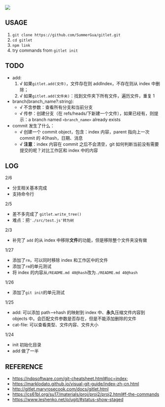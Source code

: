 ![](https://img-blog.csdnimg.cn/e89f3778708e4e86ae32788ae3fad029.png)

## USAGE

1. `git clone https://github.com/SummerGua/gitlet.git`
2. `cd gitlet`
3. `npm link`
4. try commands from `gitlet init`

## TODO

- add:
  1. √ 如果`gitlet.add(文件)`，文件存在则 addIndex，不存在则从 index 中删除；
  2. √ 如果`gitlet.add(文件夹)`：找到文件夹下所有文件，遍历文件，重复 1
- branch(branch_name?:string):
  - √ 不含参数：查看所有分支和当前分支
  - √ 传参：创建分支（在 refs/heads/下新建一个文件），如果已经有，则提示：a branch named `<branch_name>` already exists
- commit 发生了什么：
  - √ 创建一个 commit object，包含：index 内容，parent 指向上一次 commit 的 40hash，日期、消息
  - √ **注意**：index 内容在 commit 之后不会清空，git 如何判断当前没有需要提交的呢？对比工作区和 index 中的内容

## LOG

2/6

- 分支相关基本完成
- 支持命令行

2/5

- 差不多完成了 `gitlet.write_tree()`
- 难点：把`'./src/test.js'转为树`

2/3

- 补完了 `add` 的从 index 中移除**文件**的功能，但是移除整个文件夹没有做

1/27

- 添加了`rm`，可以同时移除 index 和工作区中的文件
- 添加了`rm`的单元测试
- 将 index 的内容从`/README.md 40@hash`改为`./README.md 40@hash`

1/26

- 添加了`git init`的单元测试

1/25

- add: 可以添加 path—>hash 的映射到 index 中、**永久**压缩文件内容到 objects 中。会匹配文件参数是否存在，但是不能添加删除的文件
- cat-file: 可以查看类型、文件内容、文件大小

1/24

- init 初始化目录
- add 做了一半

## REFERENCE

- https://ndpsoftware.com/git-cheatsheet.html#loc=index;
- https://marklodato.github.io/visual-git-guide/index-zh-cn.html
- http://gitlet.maryrosecook.com/docs/gitlet.html
- https://cs61bl.org/su17/materials/proj/proj2/proj2.html#f-the-commands
- https://www.leshenko.net/p/ugit/#status-show-staged
